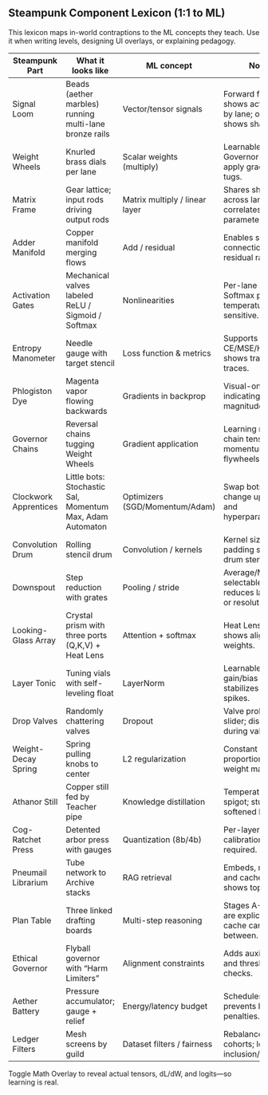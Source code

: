 ## Steampunk Component Lexicon (1:1 to ML)

This lexicon maps in-world contraptions to the ML concepts they teach. Use it when writing levels, designing UI overlays, or explaining pedagogy.

| Steampunk Part | What it looks like | ML concept | Notes |
| --- | --- | --- | --- |
| Signal Loom | Beads (aether marbles) running multi-lane bronze rails | Vector/tensor signals | Forward flow shows activations by lane; overlay shows shapes. |
| Weight Wheels | Knurled brass dials per lane | Scalar weights (multiply) | Learnable knobs; Governor Chains apply gradient tugs. |
| Matrix Frame | Gear lattice; input rods driving output rods | Matrix multiply / linear layer | Shares shafts across lanes; mass correlates with parameter count. |
| Adder Manifold | Copper manifold merging flows | Add / residual | Enables skip connections and residual rails. |
| Activation Gates | Mechanical valves labeled ReLU / Sigmoid / Softmax | Nonlinearities | Per-lane gating; Softmax plate is temperature-sensitive. |
| Entropy Manometer | Needle gauge with target stencil | Loss function & metrics | Supports CE/MSE/Hinge; shows train/val traces. |
| Phlogiston Dye | Magenta vapor flowing backwards | Gradients in backprop | Visual-only overlay indicating dL/dW magnitude. |
| Governor Chains | Reversal chains tugging Weight Wheels | Gradient application | Learning rate = chain tension; momentum adds flywheels. |
| Clockwork Apprentices | Little bots: Stochastic Sal, Momentum Max, Adam Automaton | Optimizers (SGD/Momentum/Adam) | Swap bots to change update rule and hyperparameters. |
| Convolution Drum | Rolling stencil drum | Convolution / kernels | Kernel size, stride, padding shown as drum stencils. |
| Downspout | Step reduction with grates | Pooling / stride | Average/Max selectable grate; reduces lane count or resolution. |
| Looking-Glass Array | Crystal prism with three ports (Q,K,V) + Heat Lens | Attention + softmax | Heat Lens overlay shows alignment weights. |
| Layer Tonic | Tuning vials with self-leveling float | LayerNorm | Learnable gain/bias vials; stabilizes pressure spikes. |
| Drop Valves | Randomly chattering valves | Dropout | Valve probability slider; disabled during validation. |
| Weight-Decay Spring | Spring pulling knobs to center | L2 regularization | Constant pull proportional to weight magnitude. |
| Athanor Still | Copper still fed by Teacher pipe | Knowledge distillation | Temperature spigot; student sips softened logits. |
| Cog-Ratchet Press | Detented arbor press with gauges | Quantization (8b/4b) | Per-layer detents; calibration batch required. |
| Pneumail Librarium | Tube network to Archive stacks | RAG retrieval | Embeds, retrieves, and caches scrolls; shows top‑k slots. |
| Plan Table | Three linked drafting boards | Multi-step reasoning | Stages A→B→C are explicit boards; cache carries between. |
| Ethical Governor | Flyball governor with “Harm Limiters” | Alignment constraints | Adds auxiliary loss and threshold checks. |
| Aether Battery | Pressure accumulator; gauge + relief | Energy/latency budget | Schedules bursts; prevents brownout penalties. |
| Ledger Filters | Mesh screens by guild | Dataset filters / fairness | Rebalances cohorts; logs inclusion/exclusion. |

Toggle Math Overlay to reveal actual tensors, dL/dW, and logits—so learning is real.